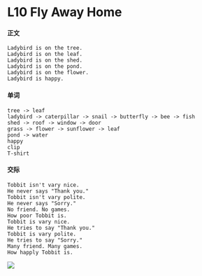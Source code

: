 # L10 Fly Away Home

#### 正文

    Ladybird is on the tree.
    Ladybird is on the leaf.
    Ladybird is on the shed.
    Ladybird is on the pond.
    Ladybird is on the flower.
    Ladybird is happy.

#### 单词

    tree -> leaf
    ladybird -> caterpillar -> snail -> butterfly -> bee -> fish
    shed -> roof -> window -> door
    grass -> flower -> sunflower -> leaf
    pond -> water
    happy
    clip
    T-shirt

#### 交际

    Tobbit isn't vary nice.
    He never says "Thank you."
    Tobbit isn't vary polite.
    He never says "Sorry."
    No friend. No games.
    How poor Tobbit is.
    Tobbit is vary nice.
    He tries to say "Thank you."
    Tobbit is vary polite.
    He tries to say "Sorry."
    Many friend. Many games.
    How happly Tobbit is.
![](D:\github\javascript\寒假英语\l10.jpg)